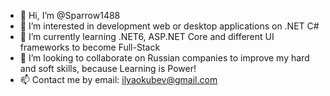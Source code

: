 - 👋 Hi, I’m @Sparrow1488
- 👀 I’m interested in development web or desktop applications on .NET C#
- 🌱 I’m currently learning .NET6, ASP.NET Core and different UI frameworks to become Full-Stack
- 💞️ I’m looking to collaborate on Russian companies to improve my hard and soft skills, because Learning is Power!
- 📫 Contact me by email: ilyaokubev@gmail.com

<!---
Sparrow1488/Sparrow1488 is a ✨ special ✨ repository because its `README.md` (this file) appears on your GitHub profile.
You can click the Preview link to take a look at your changes.
--->

